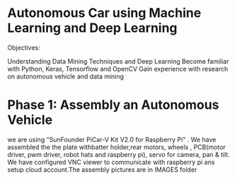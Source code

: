 # Autonomous Car using Machine Learning and Deep Learning

Objectives:

Understanding Data Mining Techniques and Deep Learning
Become familiar with Python, Keras, Tensorflow and OpenCV
Gain experience with research on autonomous vehicle and data mining

# Phase 1: Assembly an Autonomous Vehicle
we are using "SunFounder PiCar-V Kit V2.0 for Raspberry Pi" . We have assembled the the plate withbatter holder,rear motors, wheels , PCB(motor driver, pwm driver, robot hats and raspberry pi), servo for camera, pan & tilt. We have configured VNC viewer to communicate with raspberry pi ans setup cloud account.The assembly pictures are in IMAGES folder

